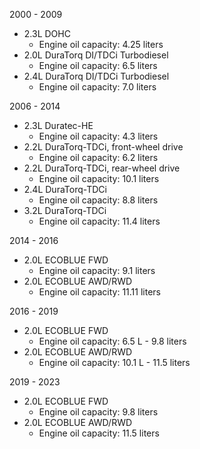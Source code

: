 2000 - 2009
- 2.3L DOHC
    - Engine oil capacity: 4.25 liters
- 2.0L DuraTorq DI/TDCi Turbodiesel
    - Engine oil capacity: 6.5 liters
- 2.4L DuraTorq DI/TDCi Turbodiesel
    - Engine oil capacity: 7.0 liters

2006 - 2014
- 2.3L Duratec-HE
    - Engine oil capacity: 4.3 liters
- 2.2L DuraTorq-TDCi, front-wheel drive
    - Engine oil capacity: 6.2 liters
- 2.2L DuraTorq-TDCi, rear-wheel drive
    - Engine oil capacity: 10.1 liters
- 2.4L DuraTorq-TDCi
    - Engine oil capacity: 8.8 liters
- 3.2L DuraTorq-TDCi
    - Engine oil capacity: 11.4 liters

2014 - 2016
- 2.0L ECOBLUE FWD
    - Engine oil capacity: 9.1 liters
- 2.0L ECOBLUE AWD/RWD
    - Engine oil capacity: 11.11 liters

2016 - 2019
- 2.0L ECOBLUE FWD
    - Engine oil capacity: 6.5 L - 9.8 liters
- 2.0L ECOBLUE AWD/RWD
    - Engine oil capacity: 10.1 L - 11.5 liters

2019 - 2023
- 2.0L ECOBLUE FWD
    - Engine oil capacity: 9.8 liters
- 2.0L ECOBLUE AWD/RWD
    - Engine oil capacity: 11.5 liters
